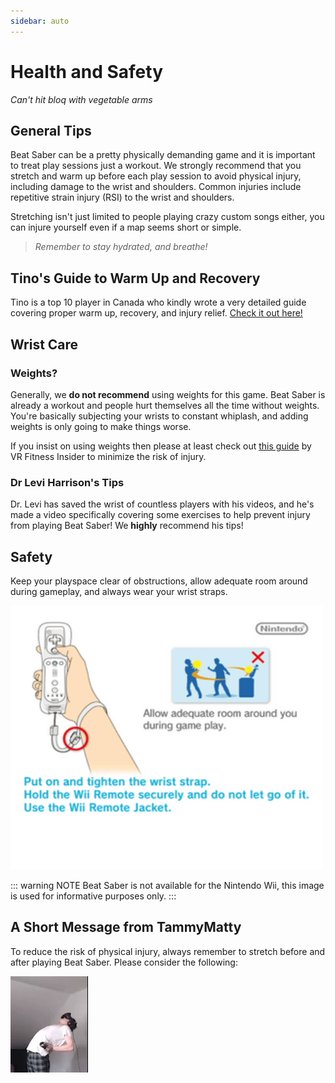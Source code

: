 ```yaml
---
sidebar: auto
---
```

# Health and Safety
_Can't hit bloq with vegetable arms_

## General Tips
Beat Saber can be a pretty physically demanding game and it is important to treat play sessions just a workout. We strongly recommend that you stretch and warm up before each play session to avoid physical injury, including damage to the wrist and shoulders. Common injuries include repetitive strain injury (RSI) to the wrist and shoulders. 

Stretching isn't just limited to people playing crazy custom songs either, you can injure yourself even if a map seems short or simple.

> _Remember to stay hydrated, and breathe!_

## Tino's Guide to Warm Up and Recovery
Tino is a top 10 player in Canada who kindly wrote a very detailed guide covering proper warm up, recovery, and injury relief. [Check it out here!](https://docs.google.com/document/d/122rd-eU0mkwQ6fXUwSmo1_XAh73Jyqd1u6ncrUjtkD0/)

## Wrist Care
### Weights?
Generally, we **do not recommend** using weights for this game. Beat Saber is already a workout and people hurt themselves all the time without weights. You're basically subjecting your wrists to constant whiplash, and adding weights is only going to make things worse.

If you insist on using weights then please at least check out [this guide](https://www.vrfitnessinsider.com/beat-saber-weighted-gear/) by VR Fitness Insider to minimize the risk of injury.

### Dr Levi Harrison's Tips
Dr. Levi has saved the wrist of countless players with his videos, and he's made a video specifically covering some exercises to help prevent injury from playing Beat Saber! We **highly** recommend his tips!

<YouTube url='https://www.youtube.com/watch?v=IoL1NOKUmoU' />

## Safety
Keep your playspace clear of obstructions, allow adequate room around during gameplay, and always wear your wrist straps. 

![Allow Adequate Room Around You](./images/health-and-safety/allow-adequate-room-around-you.png "Allow Adequate Room Around You")

::: warning NOTE
Beat Saber is not available for the Nintendo Wii, this image is used for informative purposes only.
:::

## A Short Message from TammyMatty
To reduce the risk of physical injury, always remember to stretch before and after playing Beat Saber. Please consider the following:

![Wammy](./images/health-and-safety/wammy.gif "Wammy")

